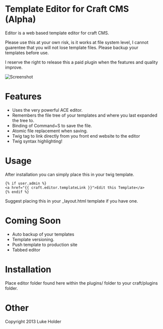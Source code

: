 # Template Editor for Craft CMS (Alpha)

Editor is a web based template editor for craft CMS.

Please use this at your own risk, is it works at file system level, I cannot
guarentee that you will not lose template files. Please backup your templates
before use.

I reserve the right to release this a paid plugin when the features and quality
improve.

![Screenshot](http://d.pr/i/fLEQ+ "Editor Screenshot")

# Features

* Uses the very powerful ACE editor.
* Remembers the file tree of your templates and where you last expanded the tree to.
* Binding of Command+S to save the file.
* Atomic file replacement when saving.
* Twig tag to link directly from you front end website to the editor
* Twig syntax highlighting!

# Usage

After installation you can simply place this in your twig template.

```
{% if user.admin %}
<a href="{{ craft.editor.templateLink }}">Edit this Template</a>
{% endif %}
```
Suggest placing this in your _layout.html template if you have one.

# Coming Soon

* Auto backup of your templates
* Template versioning.
* Push template to production site
* Tabbed editor

# Installation

Place editor folder found here within the plugins/ folder to your craft/plugins
folder.

# Other

Copyright 2013 Luke Holder
